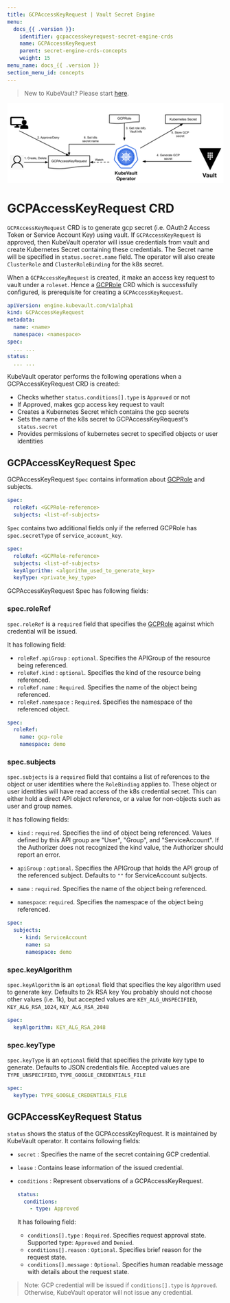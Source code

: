```yaml
---
title: GCPAccessKeyRequest | Vault Secret Engine
menu:
  docs_{{ .version }}:
    identifier: gcpaccesskeyrequest-secret-engine-crds
    name: GCPAccessKeyRequest
    parent: secret-engine-crds-concepts
    weight: 15
menu_name: docs_{{ .version }}
section_menu_id: concepts
---
```


> New to KubeVault? Please start [here](/docs/concepts/README.md).

![GCPAccessKeyRequest CRD](/docs/images/concepts/gcp_accesskey_request.svg)

# GCPAccessKeyRequest CRD

`GCPAccessKeyRequest` CRD is to generate gcp secret (i.e. OAuth2 Access Token or Service Account Key)
using vault. If `GCPAccessKeyRequest` is approved, then KubeVault operator will issue credentials from vault
and create Kubernetes Secret containing these credentials. The Secret name will be specified in `status.secret.name` field.
The operator will also create `ClusterRole` and `ClusterRoleBinding` for the k8s secret. 

When a `GCPAccessKeyRequest` is created, it make an  access key request to vault under a `roleset`.
Hence a [GCPRole](/docs/concepts/secret-engine-crds/gcp-secret-engine/gcprole.md) CRD which is successfully configured,
is prerequisite for creating a `GCPAccessKeyRequest`.

```yaml
apiVersion: engine.kubevault.com/v1alpha1
kind: GCPAccessKeyRequest
metadata:
  name: <name>
  namespace: <namespace>
spec:
  ... ...
status:
  ... ...
```

KubeVault operator performs the following operations when a GCPAccessKeyRequest CRD is created:

- Checks whether `status.conditions[].type` is `Approved` or not
- If Approved, makes gcp access key request to vault
- Creates a Kubernetes Secret which contains the gcp secrets
- Sets the name of the k8s secret to GCPAccessKeyRequest's `status.secret`
- Provides permissions of kubernetes secret to specified objects or user identities

## GCPAccessKeyRequest Spec

GCPAccessKeyRequest `Spec` contains information about 
[GCPRole](/docs/concepts/secret-engine-crds/gcp-secret-engine/gcprole.md) and subjects.

```yaml
spec:
  roleRef: <GCPRole-reference>
  subjects: <list-of-subjects>
```
`Spec` contains two additional fields only if the referred GCPRole has `spec.secretType` of `service_account_key`. 

```yaml
spec:
  roleRef: <GCPRole-reference>
  subjects: <list-of-subjects>
  keyAlgorithm: <algorithm_used_to_generate_key>
  keyType: <private_key_type>
``` 

GCPAccessKeyRequest Spec has following fields:

### spec.roleRef

`spec.roleRef` is a `required` field that specifies the 
[GCPRole](/docs/concepts/secret-engine-crds/gcp-secret-engine/gcprole.md) against which credential will be issued.

It has following field:
- `roleRef.apiGroup` : `optional`. Specifies the APIGroup of the resource being referenced.
- `roleRef.kind` : `optional`. Specifies the kind of the resource being referenced.
- `roleRef.name` : `Required`. Specifies the name of the object being referenced.
- `roleRef.namespace` : `Required`. Specifies the namespace of the referenced object.

```yaml
spec:
  roleRef:
    name: gcp-role
    namespace: demo
```

### spec.subjects

`spec.subjects` is a `required` field that contains a list of references to the object or 
user identities where the `RoleBinding` applies to. These object or user identities will have
read access of the k8s credential secret. This can either hold a direct API object reference, 
or a value for non-objects such as user and group names.

It has following fields:
- `kind` : `required`. Specifies the iind of object being referenced. Values defined by 
  this API group are "User", "Group", and "ServiceAccount". If the Authorizer does not 
  recognized the kind value, the Authorizer should report an error.

- `apiGroup` : `optional`. Specifies the APIGroup that holds the API group of the referenced subject.
   Defaults to `""` for ServiceAccount subjects.

- `name` : `required`. Specifies the name of the object being referenced.

- `namespace`: `required`. Specifies the namespace of the object being referenced.

```yaml
spec:
  subjects:
    - kind: ServiceAccount
      name: sa
      namespace: demo
```
### spec.keyAlgorithm 

`spec.keyAlgorithm` is an `optional` field that specifies the key algorithm 
used to generate key. Defaults to 2k RSA key You probably should not choose other values (i.e. 1k), 
but accepted values are `KEY_ALG_UNSPECIFIED`, `KEY_ALG_RSA_1024`, `KEY_ALG_RSA_2048`  

```yaml
spec:
  keyAlgorithm: KEY_ALG_RSA_2048
```

### spec.keyType

`spec.keyType` is an `optional` field that specifies the private key type to generate. 
Defaults to JSON credentials file. Accepted values are `TYPE_UNSPECIFIED`, `TYPE_GOOGLE_CREDENTIALS_FILE`

```yaml
spec:
  keyType: TYPE_GOOGLE_CREDENTIALS_FILE
``` 

## GCPAccessKeyRequest Status

`status` shows the status of the GCPAccessKeyRequest. It is maintained by KubeVault operator. It contains following fields:

- `secret` : Specifies the name of the secret containing GCP credential.

- `lease` : Contains lease information of the issued credential.

- `conditions` : Represent observations of a GCPAccessKeyRequest.

    ```yaml
    status:
      conditions:
        - type: Approved
    ```

  It has following field:
  - `conditions[].type` : `Required`. Specifies request approval state. Supported type: `Approved` and `Denied`.
  - `conditions[].reason` : `Optional`. Specifies brief reason for the request state.
  - `conditions[].message` : `Optional`. Specifies human readable message with details about the request state.

> Note: GCP credential will be issued if `conditions[].type` is `Approved`. Otherwise, KubeVault operator will not issue any credential.

